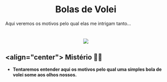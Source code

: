 <h1 align="center">Bolas de Volei</h1>
Aqui veremos os motivos pelo qual elas me intrigam tanto...

<h1 align="center"> <img src="http://4.bp.blogspot.com/-bwiaioEPjvQ/TsfM6bvEFbI/AAAAAAAABZ8/uc4toi1ubBI/s400/Wilson-SZ-2.jpg"/></h1>


## <align="center"> Mistério 🏐🏐
* <b>Tentaremos entender aqui os motivos pelo qual uma simples bola de volei some aos olhos nossos.</b>
